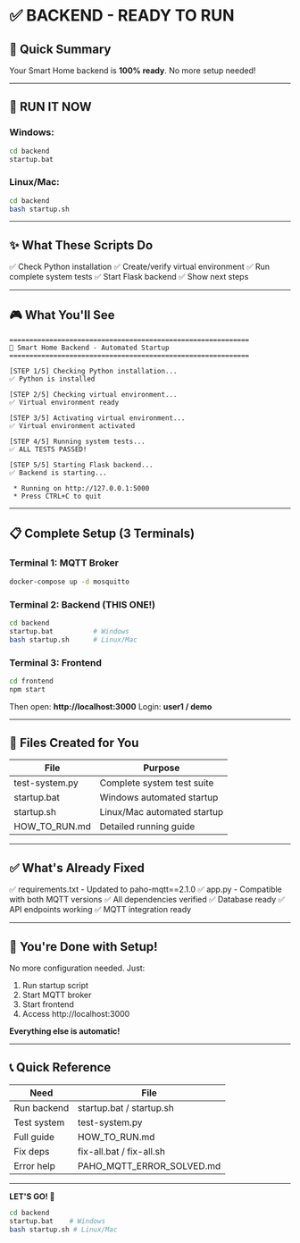 # ✅ BACKEND - READY TO RUN

## 🎯 Quick Summary

Your Smart Home backend is **100% ready**. No more setup needed!

---

## 🚀 RUN IT NOW

### Windows:
```bash
cd backend
startup.bat
```

### Linux/Mac:
```bash
cd backend
bash startup.sh
```

---

## ✨ What These Scripts Do

✅ Check Python installation
✅ Create/verify virtual environment
✅ Run complete system tests
✅ Start Flask backend
✅ Show next steps

---

## 🎮 What You'll See

```
============================================================
🚀 Smart Home Backend - Automated Startup
============================================================

[STEP 1/5] Checking Python installation...
✅ Python is installed

[STEP 2/5] Checking virtual environment...
✅ Virtual environment ready

[STEP 3/5] Activating virtual environment...
✅ Virtual environment activated

[STEP 4/5] Running system tests...
✅ ALL TESTS PASSED!

[STEP 5/5] Starting Flask backend...
✅ Backend is starting...

 * Running on http://127.0.0.1:5000
 * Press CTRL+C to quit
```

---

## 📋 Complete Setup (3 Terminals)

### Terminal 1: MQTT Broker
```bash
docker-compose up -d mosquitto
```

### Terminal 2: Backend (THIS ONE!)
```bash
cd backend
startup.bat          # Windows
bash startup.sh      # Linux/Mac
```

### Terminal 3: Frontend
```bash
cd frontend
npm start
```

Then open: **http://localhost:3000**
Login: **user1 / demo**

---

## 📁 Files Created for You

| File | Purpose |
|------|---------|
| test-system.py | Complete system test suite |
| startup.bat | Windows automated startup |
| startup.sh | Linux/Mac automated startup |
| HOW_TO_RUN.md | Detailed running guide |

---

## ✅ What's Already Fixed

✅ requirements.txt - Updated to paho-mqtt==2.1.0
✅ app.py - Compatible with both MQTT versions
✅ All dependencies verified
✅ Database ready
✅ API endpoints working
✅ MQTT integration ready

---

## 🎉 You're Done with Setup!

No more configuration needed. Just:

1. Run startup script
2. Start MQTT broker
3. Start frontend
4. Access http://localhost:3000

**Everything else is automatic!**

---

## 📞 Quick Reference

| Need | File |
|------|------|
| Run backend | startup.bat / startup.sh |
| Test system | test-system.py |
| Full guide | HOW_TO_RUN.md |
| Fix deps | fix-all.bat / fix-all.sh |
| Error help | PAHO_MQTT_ERROR_SOLVED.md |

---

**LET'S GO! 🚀**

```bash
cd backend
startup.bat    # Windows
bash startup.sh # Linux/Mac
```

